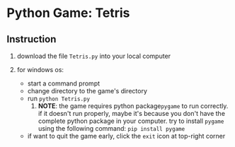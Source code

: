 # Python Game: Tetris

## Instruction

1. download the file `Tetris.py` into your local computer
2. for windows os:

   - start a command prompt 
   - change directory to the game's directory
   - run `python Tetris.py`
      1. **NOTE**: the game requires python package`pygame` to run correctly. if it doesn't run properly, maybe it's because you don't have the complete python package in your computer. try to install `pygame` using the following command: `pip install pygame` 
   - if want to quit the game early, click the `exit` icon at top-right corner
